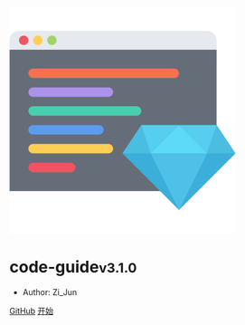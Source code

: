 ![logo](_media/icon.svg)

# code-guide<small>v3.1.0</small>

- Author: Zi_Jun

[GitHub](https://github.com/zijunwork/code-guide/)
[开始](/code-guide/name)